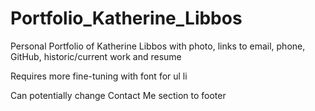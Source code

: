 # Portfolio_Katherine_Libbos

Personal Portfolio of Katherine Libbos with photo, links to email, phone, GitHub, historic/current work and resume

Requires more fine-tuning with font for ul li

Can potentially change Contact Me section to footer

